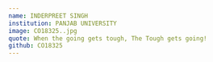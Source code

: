 ```yaml
---
name: INDERPREET SINGH
institution: PANJAB UNIVERSITY
image: CO18325..jpg
quote: When the going gets tough, The Tough gets going!
github: CO18325
---
```


